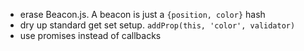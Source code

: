 - erase Beacon.js.  A beacon is just a `{position, color}` hash
- dry up standard get set setup. `addProp(this, 'color', validator)`
- use promises instead of callbacks

